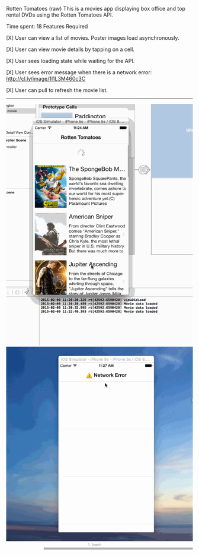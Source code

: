 Rotten Tomatoes (raw)
This is a movies app displaying box office and top rental DVDs using the Rotten Tomatoes API.

Time spent: 18
Features
Required

[X] User can view a list of movies. Poster images load asynchronously.

[X] User can view movie details by tapping on a cell.

[X] User sees loading state while waiting for the API.

[X] User sees error message when there is a network error: http://cl.ly/image/1l1L3M460c3C

[X] User can pull to refresh the movie list.

-------------------------------

![image](rt.gif)
![image](rt-error.gif)